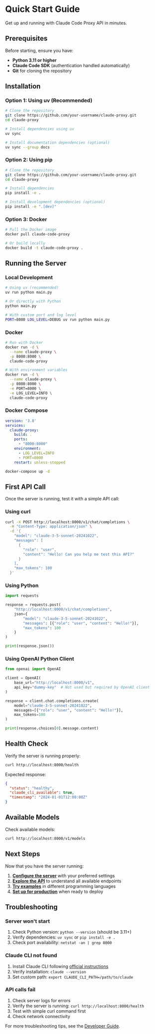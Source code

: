 # Quick Start Guide

Get up and running with Claude Code Proxy API in minutes.

## Prerequisites

Before starting, ensure you have:

- **Python 3.11 or higher**
- **Claude Code SDK** (authentication handled automatically)
- **Git** for cloning the repository

## Installation

### Option 1: Using uv (Recommended)

```bash
# Clone the repository
git clone https://github.com/your-username/claude-proxy.git
cd claude-proxy

# Install dependencies using uv
uv sync

# Install documentation dependencies (optional)
uv sync --group docs
```

### Option 2: Using pip

```bash
# Clone the repository
git clone https://github.com/your-username/claude-proxy.git
cd claude-proxy

# Install dependencies
pip install -e .

# Install development dependencies (optional)
pip install -e ".[dev]"
```

### Option 3: Docker

```bash
# Pull the Docker image
docker pull claude-code-proxy

# Or build locally
docker build -t claude-code-proxy .
```

## Running the Server

### Local Development

```bash
# Using uv (recommended)
uv run python main.py

# Or directly with Python
python main.py

# With custom port and log level
PORT=8080 LOG_LEVEL=DEBUG uv run python main.py
```

### Docker

```bash
# Run with Docker
docker run -d \
  --name claude-proxy \
  -p 8000:8000 \
  claude-code-proxy

# With environment variables
docker run -d \
  --name claude-proxy \
  -p 8080:8000 \
  -e PORT=8000 \
  -e LOG_LEVEL=INFO \
  claude-code-proxy
```

### Docker Compose

```yaml
version: '3.8'
services:
  claude-proxy:
    build: .
    ports:
      - "8000:8000"
    environment:
      - LOG_LEVEL=INFO
      - PORT=8000
    restart: unless-stopped
```

```bash
docker-compose up -d
```

## First API Call

Once the server is running, test it with a simple API call:

### Using curl

```bash
curl -X POST http://localhost:8000/v1/chat/completions \
  -H "Content-Type: application/json" \
  -d '{
    "model": "claude-3-5-sonnet-20241022",
    "messages": [
      {
        "role": "user",
        "content": "Hello! Can you help me test this API?"
      }
    ],
    "max_tokens": 100
  }'
```

### Using Python

```python
import requests

response = requests.post(
    "http://localhost:8000/v1/chat/completions",
    json={
        "model": "claude-3-5-sonnet-20241022",
        "messages": [{"role": "user", "content": "Hello!"}],
        "max_tokens": 100
    }
)

print(response.json())
```

### Using OpenAI Python Client

```python
from openai import OpenAI

client = OpenAI(
    base_url="http://localhost:8000/v1",
    api_key="dummy-key"  # Not used but required by OpenAI client
)

response = client.chat.completions.create(
    model="claude-3-5-sonnet-20241022",
    messages=[{"role": "user", "content": "Hello!"}],
    max_tokens=100
)

print(response.choices[0].message.content)
```

## Health Check

Verify the server is running properly:

```bash
curl http://localhost:8000/health
```

Expected response:
```json
{
  "status": "healthy",
  "claude_cli_available": true,
  "timestamp": "2024-01-01T12:00:00Z"
}
```

## Available Models

Check available models:

```bash
curl http://localhost:8000/v1/models
```

## Next Steps

Now that you have the server running:

1. **[Configure the server](configuration.md)** with your preferred settings
2. **[Explore the API](../api-reference/overview.md)** to understand all available endpoints
3. **[Try examples](../examples/python-client.md)** in different programming languages
4. **[Set up for production](../deployment/docker.md)** when ready to deploy

## Troubleshooting

### Server won't start

1. Check Python version: `python --version` (should be 3.11+)
2. Verify dependencies: `uv sync` or `pip install -e .`
3. Check port availability: `netstat -an | grep 8000`

### Claude CLI not found

1. Install Claude CLI following [official instructions](https://docs.anthropic.com/en/docs/claude-code)
2. Verify installation: `claude --version`
3. Set custom path: `export CLAUDE_CLI_PATH=/path/to/claude`

### API calls fail

1. Check server logs for errors
2. Verify the server is running: `curl http://localhost:8000/health`
3. Test with simple curl command first
4. Check network connectivity

For more troubleshooting tips, see the [Developer Guide](../developer-guide/development.md#troubleshooting).